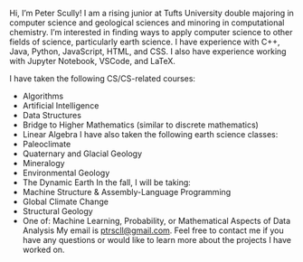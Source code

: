 Hi, I’m Peter Scully! I am a rising junior at Tufts University double majoring in computer science and geological sciences and minoring in computational chemistry. I’m interested in finding ways to apply computer science to other fields of science, particularly earth science. I have experience with C++, Java, Python, JavaScript, HTML, and CSS. I also have experience working with Jupyter Notebook, VSCode, and LaTeX.

I have taken the following CS/CS-related courses:
  - Algorithms
  - Artificial Intelligence
  - Data Structures
  - Bridge to Higher Mathematics (similar to discrete mathematics)
  - Linear Algebra
I have also taken the following earth science classes:
  - Paleoclimate
  - Quaternary and Glacial Geology
  - Mineralogy
  - Environmental Geology
  - The Dynamic Earth
In the fall, I will be taking:
  - Machine Structure & Assembly-Language Programming
  - Global Climate Change
  - Structural Geology
  - One of: Machine Learning, Probability, or Mathematical Aspects of Data Analysis
My email is ptrscll@gmail.com. Feel free to contact me if you have any questions or would like to learn more about the projects I have worked on.

<!---
ptrscll/ptrscll is a ✨ special ✨ repository because its `README.md` (this file) appears on your GitHub profile.
You can click the Preview link to take a look at your changes.
--->
